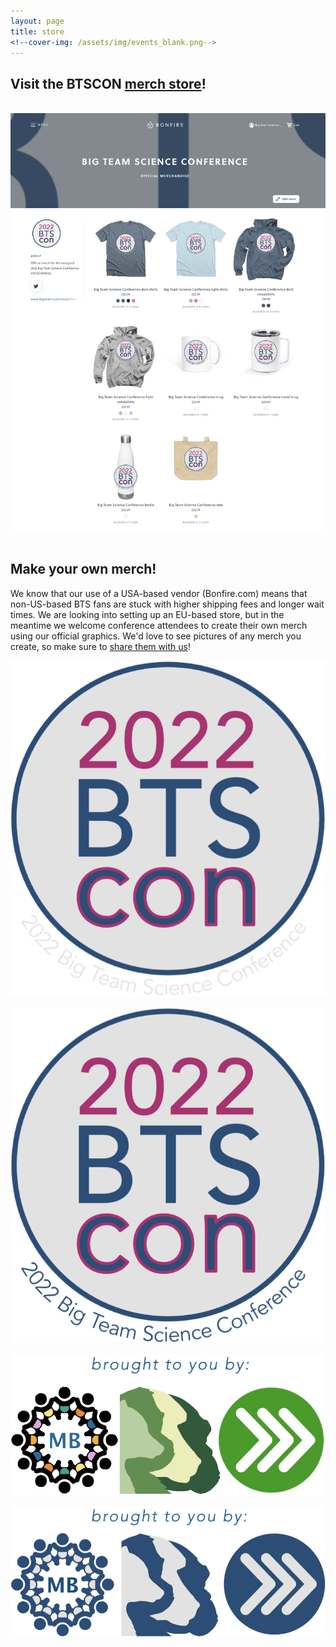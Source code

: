 ```yaml
---
layout: page
title: store
<!--cover-img: /assets/img/events_blank.png-->
---
```



## Visit the BTSCON [merch store](https://www.bonfire.com/store/big-team-science-conference/)!

<div class="container">
  <div class="row">
    <div class="col-sm-3">
      <br>
    </div>
    <div class="col-sm-6"  align="center">
      <a href="https://www.bonfire.com/store/big-team-science-conference/"><img src="/assets/img/BTSCON_store_screenshot.png" alt="screenshot of BTSCON merch store at Bonfire.com"></a>
    </div>
    <div class="col-sm-3">
      <br>
    </div>
  </div>
</div>


## Make your own merch! 

We know that our use of a USA-based vendor (Bonfire.com) means that non-US-based BTS fans are stuck with higher shipping fees and longer wait times. We are looking into setting up an EU-based store, but in the meantime we welcome conference attendees to create their own merch using our official graphics. We'd love to see pictures of any merch you create, so make sure to [share them with us](mailto:bigteamscienceconference@gmail.com)!


<section>
  <div class="container">
    <div class="row">
      <div class="col-sm-5">
        <img src="/assets/img/BTSCON_merch_darkbg.png" alt="BTSCON graphic for dark backgrounds">
      </div>
      <div class="col-sm-2">
        <p>   </p>
      </div>
      <div class="col-sm-5">
        <img src="/assets/img/BTSCON_merch_lightbg.png" alt="BTSCON graphic for dark backgrounds">
      </div>
    </div>
    <div class="row">
      <div class="col-sm-12">
        <p>   </p>
      </div>
    </div>
    <div class="row">
      <div class="col-sm-5">
        <img src="/assets/img/BTSCON_merch_logosColor.png" alt="BTSCON graphic for dark backgrounds">
      </div>
      <div class="col-sm-2">
        <p>   </p>
      </div>
      <div class="col-sm-5">
        <img src="/assets/img/BTSCON_merch_logosBlueGray.png" alt="BTSCON graphic for dark backgrounds">
      </div>
    </div>
  </div>
</section>

